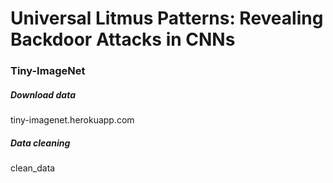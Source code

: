 # Universal Litmus Patterns: Revealing Backdoor Attacks in CNNs

### Tiny-ImageNet

##### Download data

tiny-imagenet.herokuapp.com

##### Data cleaning
clean_data
